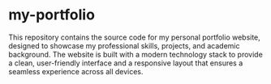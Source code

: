 # my-portfolio
 This repository contains the source code for my personal portfolio website, designed to showcase my professional skills, projects, and academic background. The website is built with a modern technology stack to provide a clean, user-friendly interface and a responsive layout that ensures a seamless experience across all devices.
